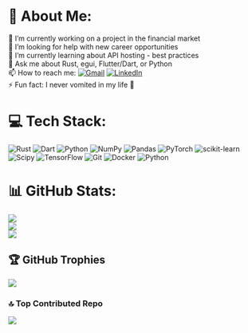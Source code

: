 # 💫 About Me:
🔭 I’m currently working on a project in the financial market<br>🤝 I’m looking for help with new career opportunities<br>🌱 I’m currently learning about API hosting - best practices<br>💬 Ask me about Rust, egui, Flutter/Dart, or Python<br>📫 How to reach me: [![Gmail](https://img.shields.io/badge/Gmail-D14836.svg?&logo=gmail&logoColor=white)](mailto:aymanfarsi99@gmail.com) [![LinkedIn](https://img.shields.io/badge/LinkedIn-%230077B5.svg?logo=linkedin&logoColor=white)](https://linkedin.com/in/aymanfarsi) <br>⚡ Fun fact: I never vomited in my life 🙂

# 💻 Tech Stack:
![Rust](https://img.shields.io/badge/rust-%23000000.svg?style=flat&logo=rust&logoColor=white) ![Dart](https://img.shields.io/badge/dart-%230175C2.svg?style=flat&logo=dart&logoColor=white) ![Python](https://img.shields.io/badge/python-3670A0?style=flat&logo=python&logoColor=ffdd54) ![NumPy](https://img.shields.io/badge/numpy-%23013243.svg?style=flat&logo=numpy&logoColor=white) ![Pandas](https://img.shields.io/badge/pandas-%23150458.svg?style=flat&logo=pandas&logoColor=white) ![PyTorch](https://img.shields.io/badge/PyTorch-%23EE4C2C.svg?style=flat&logo=PyTorch&logoColor=white) ![scikit-learn](https://img.shields.io/badge/scikit--learn-%23F7931E.svg?style=flat&logo=scikit-learn&logoColor=white) ![Scipy](https://img.shields.io/badge/SciPy-%230C55A5.svg?style=flat&logo=scipy&logoColor=%white) ![TensorFlow](https://img.shields.io/badge/TensorFlow-%23FF6F00.svg?style=flat&logo=TensorFlow&logoColor=white) ![Git](https://img.shields.io/badge/git-%23F05033.svg?style=flat&logo=git&logoColor=white) ![Docker](https://img.shields.io/badge/docker-%230db7ed.svg?style=flat&logo=docker&logoColor=white) ![Python](https://img.shields.io/badge/python-3670A0?style=flat&logo=python&logoColor=ffdd54)
# 📊 GitHub Stats:
![](https://github-readme-stats.vercel.app/api?username=aymanfarsi&theme=dark&hide_border=false&include_all_commits=false&count_private=true)<br/>
![](https://github-readme-streak-stats.herokuapp.com/?user=aymanfarsi&theme=dark&hide_border=false)<br/>
![](https://github-readme-stats.vercel.app/api/top-langs/?username=aymanfarsi&theme=dark&hide_border=false&include_all_commits=false&count_private=true&layout=compact)

## 🏆 GitHub Trophies
![](https://github-profile-trophy.vercel.app/?username=aymanfarsi&theme=radical&no-frame=false&no-bg=false&margin-w=4)

### 🔝 Top Contributed Repo
![](https://github-contributor-stats.vercel.app/api?username=aymanfarsi&limit=5&theme=dark&combine_all_yearly_contributions=true)

<!--
---
[![](https://visitcount.itsvg.in/api?id=aymanfarsi&icon=0&color=0)](https://visitcount.itsvg.in)
-->

